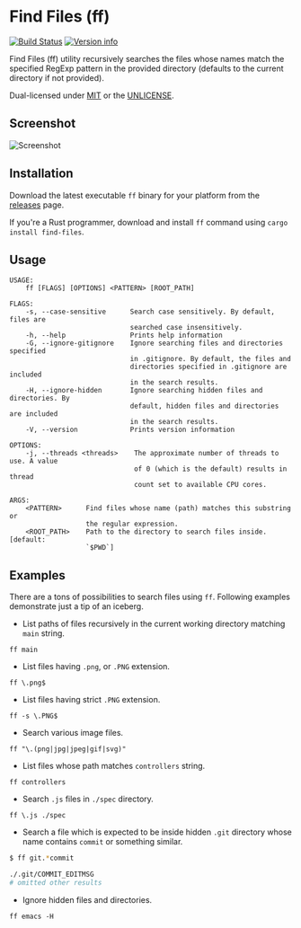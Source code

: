 # Find Files (ff)

[![Build Status](https://travis-ci.org/vishaltelangre/ff.svg?branch=master)](https://travis-ci.org/vishaltelangre/ff)
[![Version info](https://img.shields.io/crates/v/find-files.svg)](https://crates.io/crates/find-files)

Find Files (ff) utility recursively searches the files whose names match the
specified RegExp pattern in the provided directory (defaults to the current
directory if not provided).

Dual-licensed under [MIT](LICENSE-MIT) or the [UNLICENSE](UNLICENSE).

## Screenshot

![Screenshot](screenshot.png)

## Installation

Download the latest executable `ff` binary for your platform from the [releases](https://github.com/vishaltelangre/ff/releases) page.

If you're a Rust programmer, download and install `ff` command using `cargo install find-files`.

## Usage

```
USAGE:
    ff [FLAGS] [OPTIONS] <PATTERN> [ROOT_PATH]

FLAGS:
    -s, --case-sensitive      Search case sensitively. By default, files are
                              searched case insensitively.
    -h, --help                Prints help information
    -G, --ignore-gitignore    Ignore searching files and directories specified
                              in .gitignore. By default, the files and
                              directories specified in .gitignore are included
                              in the search results.
    -H, --ignore-hidden       Ignore searching hidden files and directories. By
                              default, hidden files and directories are included
                              in the search results.
    -V, --version             Prints version information

OPTIONS:
    -j, --threads <threads>    The approximate number of threads to use. A value
                               of 0 (which is the default) results in thread
                               count set to available CPU cores.

ARGS:
    <PATTERN>      Find files whose name (path) matches this substring or
                   the regular expression.
    <ROOT_PATH>    Path to the directory to search files inside.[default:
                   `$PWD`]
```
## Examples

There are a tons of possibilities to search files using `ff`.
Following examples demonstrate just a tip of an iceberg.

- List paths of files recursively in the current working directory matching `main` string.

```
ff main
```

- List files having `.png`, or `.PNG` extension.

```
ff \.png$
```

- List files having strict `.PNG` extension.

```
ff -s \.PNG$
```

- Search various image files.

```
ff "\.(png|jpg|jpeg|gif|svg)"
```

- List files whose path matches `controllers` string.

```
ff controllers
```

- Search `.js` files in `./spec` directory.

```
ff \.js ./spec
```

- Search a file which is expected to be inside hidden `.git` directory whose name contains `commit` or something similar.

```bash
$ ff git.*commit

./.git/COMMIT_EDITMSG
# omitted other results
```

- Ignore hidden files and directories.

```
ff emacs -H
```
